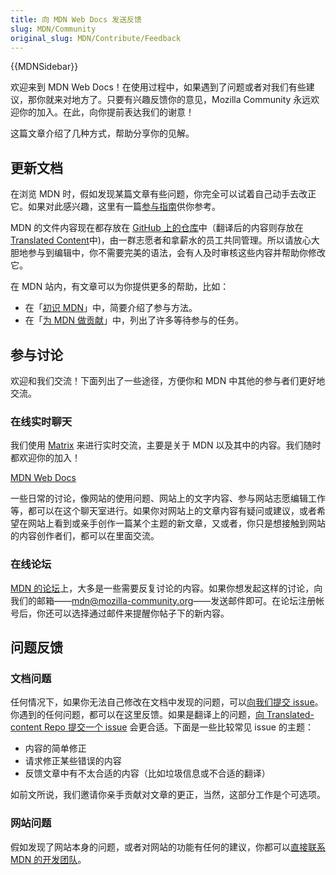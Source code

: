```yaml
---
title: 向 MDN Web Docs 发送反馈
slug: MDN/Community
original_slug: MDN/Contribute/Feedback
---
```


{{MDNSidebar}}

欢迎来到 MDN Web Docs！在使用过程中，如果遇到了问题或者对我们有些建议，那你就来对地方了。只要有兴趣反馈你的意见，Mozilla Community 永远欢迎你的加入。在此，向你提前表达我们的谢意！

这篇文章介绍了几种方式，帮助分享你的见解。

## 更新文档

在浏览 MDN 时，假如发现某篇文章有些问题，你完全可以试着自己动手去改正它。如果对此感兴趣，这里有一篇[参与指南](https://github.com/mdn/content/#making-contributions)供你参考。

MDN 的文件内容现在都存放在 [GitHub 上的仓库](https://github.com/mdn/content/)中（翻译后的内容则存放在 [Translated Content](https://github.com/mdn/translated-content)中)，由一群志愿者和拿薪水的员工共同管理。所以请放心大胆地参与到编辑中，你不需要完美的语法，会有人及时审核这些内容并帮助你修改它。

在 MDN 站内，有文章可以为你提供更多的帮助，比如：

- 在「[初识 MDN](/zh-CN/docs/MDN/Contribute/Getting_started)」中，简要介绍了参与方法。
- 在「[为 MDN 做贡献](/zh-CN/docs/MDN/Contribute)」中，列出了许多等待参与的任务。

## 参与讨论

欢迎和我们交流！下面列出了一些途径，方便你和 MDN 中其他的参与者们更好地交流。

### 在线实时聊天

我们使用 [Matrix](https://wiki.mozilla.org/Matrix) 来进行实时交流，主要是关于 MDN 以及其中的内容。我们随时都欢迎你的加入！

[MDN Web Docs](https://chat.mozilla.org/#/room/#mdn:mozilla.org)

一些日常的讨论，像网站的使用问题、网站上的文字内容、参与网站志愿编辑工作等，都可以在这个聊天室进行。如果你对网站上的文章内容有疑问或建议，或者希望在网站上看到或亲手创作一篇某个主题的新文章，又或者，你只是想接触到网站的内容创作者们，都可以在里面交流。

### 在线论坛

[MDN 的论坛](https://discourse.mozilla-community.org/c/mdn)上，大多是一些需要反复讨论的内容。如果你想发起这样的讨论，向我们的邮箱——[mdn@mozilla-community.org](mailto://mdn@mozilla-community.org)——发送邮件即可。在论坛注册帐号后，你还可以选择通过邮件来提醒你帖子下的新内容。

## 问题反馈

### 文档问题

任何情况下，如果你无法自己修改在文档中发现的问题，可以[向我们提交 issue](https://github.com/mdn/content/issues/new/choose)。你遇到的任何问题，都可以在这里反馈。如果是翻译上的问题，[向 Translated-content Repo 提交一个 issue](https://github.com/mdn/translated-content/issues/new/choose) 会更合适。下面是一些比较常见 issue 的主题：

- 内容的简单修正
- 请求修正某些错误的内容
- 反馈文章中有不太合适的内容（比如垃圾信息或不合适的翻译）

如前文所说，我们邀请你亲手贡献对文章的更正，当然，这部分工作是个可选项。

### 网站问题

假如发现了网站本身的问题，或者对网站的功能有任何的建议，你都可以[直接联系 MDN 的开发团队](https://github.com/mdn/yari/issues)。
